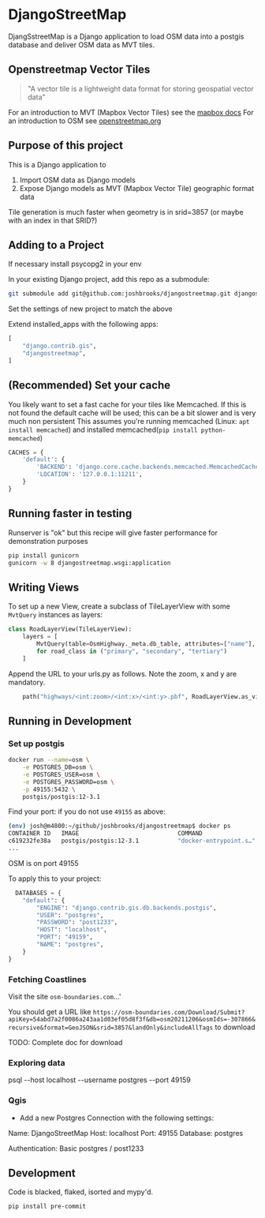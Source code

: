 # DjangoStreetMap

DjangSstreetMap is a Django application to load OSM data into a postgis database and deliver OSM data as
MVT tiles.

## Openstreetmap Vector Tiles

> "A vector tile is a lightweight data format for storing geospatial vector data"

For an introduction to MVT (Mapbox Vector Tiles) see the [mapbox docs](https://docs.mapbox.com/help/glossary/vector-tiles/)
For an introduction to OSM see [openstreetmap.org](https://www.openstreetmap.org/)

## Purpose of this project

This is a Django application to

1. Import OSM data as Django models
2. Expose Django models as MVT (Mapbox Vector Tile) geographic format data

Tile generation is much faster when geometry is in srid=3857 (or maybe with an index in that SRID?)

## Adding to a Project

If necessary install psycopg2 in your env

In your existing Django project, add this repo as a submodule:

```sh
git submodule add git@github.com:joshbrooks/djangostreetmap.git djangostreetmap
```

Set the settings of new project to match the above

Extend installed_apps with the following apps:

```python
[
    "django.contrib.gis",
    "djangostreetmap",
]
```

## (Recommended) Set your cache

You likely want to set a fast cache for your tiles like Memcached. If this is not found
the default cache will be used; this can be a bit slower and is very much non persistent
This assumes you're running memcached (Linux: `apt install memcached`) and installed memcached(`pip install python-memcached`)

```python
CACHES = {
    'default': {
        'BACKEND': 'django.core.cache.backends.memcached.MemcachedCache',
        'LOCATION': '127.0.0.1:11211',
    }
}
```

## Running faster in testing

Runserver is "ok" but this recipe will give faster performance for demonstration purposes

```bash
pip install gunicorn
gunicorn -w 8 djangostreetmap.wsgi:application
```

## Writing Views

To set up a new View, create a subclass of TileLayerView with some `MvtQuery` instances as layers:

```python
class RoadLayerView(TileLayerView):
    layers = [
        MvtQuery(table=OsmHighway._meta.db_table, attributes=["name"], filters=[f"\"highway\"='{road_class}'"], layer=road_class)
        for road_class in ("primary", "secondary", "tertiary")
    ]
```

Append the URL to your urls.py as follows. Note the zoom, x and y are mandatory.

```python
    path("highways/<int:zoom>/<int:x>/<int:y>.pbf", RoadLayerView.as_view()),
```

## Running in Development

### Set up postgis

```bash
docker run --name=osm \
    -e POSTGRES_DB=osm \
    -e POSTGRES_USER=osm \
    -e POSTGRES_PASSWORD=osm \
    -p 49155:5432 \
    postgis/postgis:12-3.1
```

Find your port: if you do not use `49155` as above:

```sh
(env) josh@m4800:~/github/joshbrooks/djangostreetmap$ docker ps
CONTAINER ID   IMAGE                            COMMAND                  CREATED          STATUS             PORTS                                         NAMES
c619232fe38a   postgis/postgis:12-3.1           "docker-entrypoint.s…"   33 seconds ago   Up 32 seconds      0.0.0.0:49155->5432/tcp, :::49155->5432/tcp   osm
...
```

OSM is on port 49155

To apply this to your project:

```python
  DATABASES = {
    "default": {
        "ENGINE": "django.contrib.gis.db.backends.postgis",
        "USER": "postgres",
        "PASSWORD": "post1233",
        "HOST": "localhost",
        "PORT": "49159",
        "NAME": "postgres",
    }
}
```

### Fetching Coastlines

Visit the site `osm-boundaries.com`...'

You should get a URL like `https://osm-boundaries.com/Download/Submit?apiKey=54abd7a2f0086a243aa1d03ef05d8f3f&db=osm20211206&osmIds=-307866&recursive&format=GeoJSON&srid=3857&landOnly&includeAllTags` to download

TODO: Complete doc for download


### Exploring data

psql --host localhost --username postgres --port 49159

### Qgis

- Add a new Postgres Connection with the following settings:

Name: DjangoStreetMap
Host: localhost
Port: 49155
Database: postgres

Authentication: Basic
postgres / post1233

## Development

Code is blacked, flaked, isorted and mypy'd.

`pip install pre-commit`
